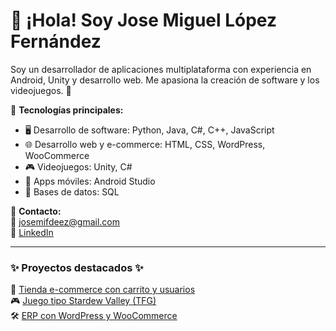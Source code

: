 # 👋 ¡Hola! Soy Jose Miguel López Fernández
Soy un desarrollador de aplicaciones multiplataforma con experiencia en Android, Unity y desarrollo web. Me apasiona la creación de software y los videojuegos. 🚀

📌 **Tecnologías principales:**  
- 🖥️ Desarrollo de software: Python, Java, C#, C++, JavaScript  
- 🌐 Desarrollo web y e-commerce: HTML, CSS, WordPress, WooCommerce  
- 🎮 Videojuegos: Unity, C#  
- 📱 Apps móviles: Android Studio  
- 💾 Bases de datos: SQL  

🔗 **Contacto:**  
📧 josemifdeez@gmail.com  
🔗 [LinkedIn](https://linkedin.com/in/jmlopezfernandez)  

---
### ✨ **Proyectos destacados** ✨
🚀 [Tienda e-commerce con carrito y usuarios](https://github.com/jmlopez/tienda-ecommerce)  
🎮 [Juego tipo Stardew Valley (TFG)](https://github.com/jmlopez/stardew-like-game)  
🛠️ [ERP con WordPress y WooCommerce](https://github.com/jmlopez/erp-wordpress)

